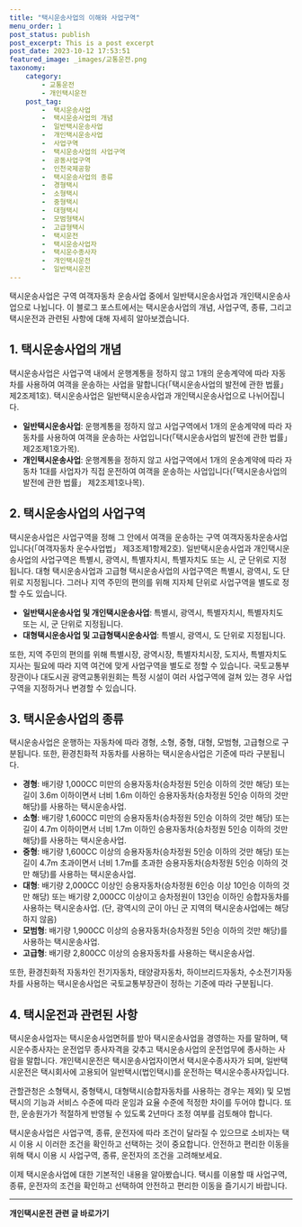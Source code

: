 ```yaml
---
title: "택시운송사업의 이해와 사업구역"
menu_order: 1
post_status: publish
post_excerpt: This is a post excerpt
post_date: 2023-10-12 17:53:51
featured_image: _images/교통운전.png
taxonomy:
    category:
        - 교통운전
        - 개인택시운전
    post_tag:
        -  택시운송사업
        -  택시운송사업의 개념
        -  일반택시운송사업
        -  개인택시운송사업
        -  사업구역
        -  택시운송사업의 사업구역
        -  공동사업구역
        -  인천국제공항
        -  택시운송사업의 종류
        -  경형택시
        -  소형택시
        -  중형택시
        -  대형택시
        -  모범형택시
        -  고급형택시
        -  택시운전
        -  택시운송사업자
        -  택시운수종사자
        -  개인택시운전
        -  일반택시운전
---
```



택시운송사업은 구역 여객자동차 운송사업 중에서 일반택시운송사업과 개인택시운송사업으로 나뉩니다. 이 블로그 포스트에서는 택시운송사업의 개념, 사업구역, 종류, 그리고 택시운전과 관련된 사항에 대해 자세히 알아보겠습니다.

## 1. 택시운송사업의 개념

택시운송사업은 사업구역 내에서 운행계통을 정하지 않고 1개의 운송계약에 따라 자동차를 사용하여 여객을 운송하는 사업을 말합니다(「택시운송사업의 발전에 관한 법률」 제2조제1호). 택시운송사업은 일반택시운송사업과 개인택시운송사업으로 나뉘어집니다.

- **일반택시운송사업**: 운행계통을 정하지 않고 사업구역에서 1개의 운송계약에 따라 자동차를 사용하여 여객을 운송하는 사업입니다(「택시운송사업의 발전에 관한 법률」 제2조제1호가목).
- **개인택시운송사업**: 운행계통을 정하지 않고 사업구역에서 1개의 운송계약에 따라 자동차 1대를 사업자가 직접 운전하여 여객을 운송하는 사업입니다(「택시운송사업의 발전에 관한 법률」 제2조제1호나목).

## 2. 택시운송사업의 사업구역

택시운송사업은 사업구역을 정해 그 안에서 여객을 운송하는 구역 여객자동차운송사업입니다(「여객자동차 운수사업법」 제3조제1항제2호). 일반택시운송사업과 개인택시운송사업의 사업구역은 특별시, 광역시, 특별자치시, 특별자치도 또는 시, 군 단위로 지정됩니다. 대형 택시운송사업과 고급형 택시운송사업의 사업구역은 특별시, 광역시, 도 단위로 지정됩니다. 그러나 지역 주민의 편의를 위해 지자체 단위로 사업구역을 별도로 정할 수도 있습니다.

- **일반택시운송사업 및 개인택시운송사업**: 특별시, 광역시, 특별자치시, 특별자치도 또는 시, 군 단위로 지정됩니다.
- **대형택시운송사업 및 고급형택시운송사업**: 특별시, 광역시, 도 단위로 지정됩니다.

또한, 지역 주민의 편의를 위해 특별시장, 광역시장, 특별자치시장, 도지사, 특별자치도지사는 필요에 따라 지역 여건에 맞게 사업구역을 별도로 정할 수 있습니다. 국토교통부장관이나 대도시권 광역교통위원회는 특정 시설이 여러 사업구역에 걸쳐 있는 경우 사업구역을 지정하거나 변경할 수 있습니다.

## 3. 택시운송사업의 종류

택시운송사업은 운행하는 자동차에 따라 경형, 소형, 중형, 대형, 모범형, 고급형으로 구분됩니다. 또한, 환경친화적 자동차를 사용하는 택시운송사업은 기준에 따라 구분됩니다.

- **경형**: 배기량 1,000CC 미만의 승용자동차(승차정원 5인승 이하의 것만 해당) 또는 길이 3.6m 이하이면서 너비 1.6m 이하인 승용자동차(승차정원 5인승 이하의 것만 해당)를 사용하는 택시운송사업.
- **소형**: 배기량 1,600CC 미만의 승용자동차(승차정원 5인승 이하의 것만 해당) 또는 길이 4.7m 이하이면서 너비 1.7m 이하인 승용자동차(승차정원 5인승 이하의 것만 해당)를 사용하는 택시운송사업.
- **중형**: 배기량 1,600CC 이상의 승용자동차(승차정원 5인승 이하의 것만 해당) 또는 길이 4.7m 초과이면서 너비 1.7m를 초과한 승용자동차(승차정원 5인승 이하의 것만 해당)를 사용하는 택시운송사업.
- **대형**: 배기량 2,000CC 이상인 승용자동차(승차정원 6인승 이상 10인승 이하의 것만 해당) 또는 배기량 2,000CC 이상이고 승차정원이 13인승 이하인 승합자동차를 사용하는 택시운송사업. (단, 광역시의 군이 아닌 군 지역의 택시운송사업에는 해당하지 않음)
- **모범형**: 배기량 1,900CC 이상의 승용자동차(승차정원 5인승 이하의 것만 해당)를 사용하는 택시운송사업.
- **고급형**: 배기량 2,800CC 이상의 승용자동차를 사용하는 택시운송사업.

또한, 환경친화적 자동차인 전기자동차, 태양광자동차, 하이브리드자동차, 수소전기자동차를 사용하는 택시운송사업은 국토교통부장관이 정하는 기준에 따라 구분됩니다.

## 4. 택시운전과 관련된 사항

택시운송사업자는 택시운송사업면허를 받아 택시운송사업을 경영하는 자를 말하며, 택시운수종사자는 운전업무 종사자격을 갖추고 택시운송사업의 운전업무에 종사하는 사람을 말합니다. 개인택시운전은 택시운송사업자이면서 택시운수종사자가 되며, 일반택시운전은 택시회사에 고용되어 일반택시(법인택시)를 운전하는 택시운수종사자입니다.

관할관청은 소형택시, 중형택시, 대형택시(승합자동차를 사용하는 경우는 제외) 및 모범택시의 기능과 서비스 수준에 따라 운임과 요율 수준에 적정한 차이를 두어야 합니다. 또한, 운송원가가 적절하게 반영될 수 있도록 2년마다 조정 여부를 검토해야 합니다.

택시운송사업은 사업구역, 종류, 운전자에 따라 조건이 달라질 수 있으므로 소비자는 택시 이용 시 이러한 조건을 확인하고 선택하는 것이 중요합니다. 안전하고 편리한 이동을 위해 택시 이용 시 사업구역, 종류, 운전자의 조건을 고려해보세요.

이제 택시운송사업에 대한 기본적인 내용을 알아봤습니다. 택시를 이용할 때 사업구역, 종류, 운전자의 조건을 확인하고 선택하여 안전하고 편리한 이동을 즐기시기 바랍니다.

<!-- wp:separator -->
<hr class="wp-block-separator has-alpha-channel-opacity"/>
<!-- /wp:separator -->

<!-- wp:group {"backgroundColor":"base","layout":{"type":"constrained"}} -->
<div class="wp-block-group has-base-background-color has-background"><!-- wp:paragraph {"align":"center","fontSize":"large"} -->
<p class="has-text-align-center has-large-font-size"><strong>개인택시운전 관련 글 바로가기</strong></p>
<!-- /wp:paragraph -->


<!-- wp:latest-posts
{"categories":[{"id":1441,"count":19,"description":"","link":"https://uknowlaw.com/category/%ea%b0%9c%ec%9d%b8%ed%83%9d%ec%8b%9c%ec%9a%b4%ec%a0%84/","name":"개인택시운전","slug":"개인택시운전","taxonomy":"category","parent":0,"meta":[],"_links":{"self":[{"href":"https://uknowlaw.com/wp-json/wp/v2/categories/1441"}],"collection":[{"href":"https://uknowlaw.com/wp-json/wp/v2/categories"}],"about":[{"href":"https://uknowlaw.com/wp-json/wp/v2/taxonomies/category"}],"wp:post_type":[{"href":"https://uknowlaw.com/wp-json/wp/v2/posts?categories=1441"}],"curies":[{"name":"wp","href":"https://api.w.org/{rel}","templated":true}]}}],"postsToShow":100,"excerptLength":28,"postLayout":"grid","columns":2,"featuredImageAlign":"left","featuredImageSizeSlug":"large","fontSize":"medium"} /--></div>
<!-- /wp:group -->